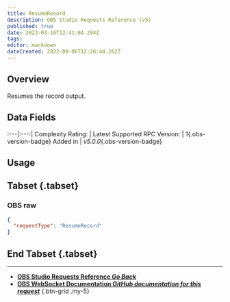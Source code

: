 ```yaml
---
title: ResumeRecord
description: OBS Studio Requests Reference (v5)
published: true
date: 2023-03-16T12:41:04.294Z
tags: 
editor: markdown
dateCreated: 2022-08-06T12:26:44.262Z
---
```


## Overview
Resumes the record output.

## Data Fields
:---|:---:|
Complexity Rating: | <span class="stars stars--1"></span>
Latest Supported RPC Version: | *1*{.obs-version-badge}
Added in | *v5.0.0*{.obs-version-badge}

## Usage
## Tabset {.tabset}
### OBS raw
```json
{
  "requestType": "ResumeRecord"
}
```
## End Tabset {.tabset}

---

- [<i class="mdi mdi-chevron-left"></i>**OBS Studio Requests Reference *Go Back***](/Broadcasters/OBS/Requests)
- [<i class="mdi mdi-github"></i> **OBS WebSocket Documentation *GitHub documentation for this request***](https://github.com/obsproject/obs-websocket/blob/master/docs/generated/protocol.md#resumerecord)
{.btn-grid .my-5}